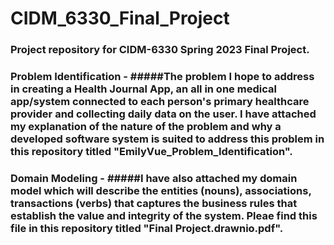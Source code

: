 # CIDM_6330_Final_Project

### Project repository for CIDM-6330 Spring 2023 Final Project. 

### Problem Identification - #####The problem I hope to address in creating a Health Journal App, an all in one medical app/system connected to each person's primary healthcare provider and collecting daily data on the user. I have attached my explanation of the nature of the problem and why a developed software system is suited to address this problem in this repository titled "EmilyVue_Problem_Identification". 

### Domain Modeling -  #####I have also attached my domain model which will describe the entities (nouns), associations, transactions (verbs) that captures the business rules that establish the value and integrity of the system. Pleae find this file in  this repository titled "Final Project.drawnio.pdf". 


